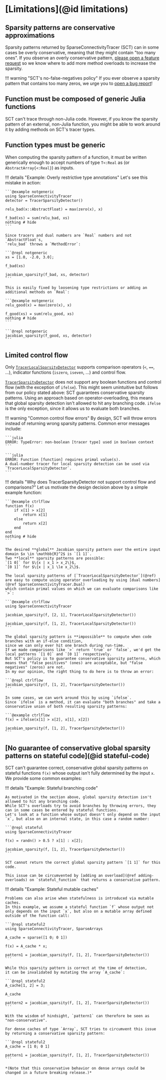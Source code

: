 # [Limitations](@id limitations)

## Sparsity patterns are conservative approximations

Sparsity patterns returned by SparseConnectivityTracer (SCT) can in some cases be overly conservative, meaning that they might contain "too many ones".
If you observe an overly conservative pattern, [please open a feature request](https://github.com/adrhill/SparseConnectivityTracer.jl/issues) so we know where to add more method overloads to increase the sparsity.

!!! warning "SCT's no-false-negatives policy"
    If you ever observe a sparsity pattern that contains too many zeros, we urge you to [open a bug report](https://github.com/adrhill/SparseConnectivityTracer.jl/issues)!

## Function must be composed of generic Julia functions

SCT can't trace through non-Julia code.
However, if you know the sparsity pattern of an external, non-Julia function,
you might be able to work around it by adding methods on SCT's tracer types.

## Function types must be generic

When computing the sparsity pattern of a function,
it must be written generically enough to accept numbers of type `T<:Real` as (or `AbstractArray{<:Real}`) as inputs.

!!! details "Example: Overly restrictive type annotations"
    Let's see this mistake in action:

    ```@example notgeneric
    using SparseConnectivityTracer
    detector = TracerSparsityDetector()

    relu_bad(x::AbstractFloat) = max(zero(x), x)

    f_bad(xs) = sum(relu_bad, xs)
    nothing # hide
    ```

    Since tracers and dual numbers are `Real` numbers and not `AbstractFloat`s,
    `relu_bad` throws a `MethodError`:

    ```@repl notgeneric
    xs = [1.0, -2.0, 3.0];

    f_bad(xs)

    jacobian_sparsity(f_bad, xs, detector)
    ```

    This is easily fixed by loosening type restrictions or adding an additional methods on `Real`:

    ```@example notgeneric
    relu_good(x) = max(zero(x), x)

    f_good(xs) = sum(relu_good, xs)
    nothing # hide
    ```

    ```@repl notgeneric
    jacobian_sparsity(f_good, xs, detector)
    ```

## Limited control flow

Only [`TracerLocalSparsityDetector`](@ref) supports comparison operators (`<`, `==`, ...), indicator functions (`iszero`, `iseven`, ...) and control flow.

[`TracerSparsityDetector`](@ref) does not support any boolean functions and control flow (with the exception of `ifelse`).
This might seem unintuitive but follows from our policy stated above: SCT guarantees conservative sparsity patterns.
Using an approach based on operator-overloading, this means that global sparsity detection isn't allowed to hit any branching code.
`ifelse` is the only exception, since it allows us to evaluate both branches.


!!! warning "Common control flow errors"
    By design, SCT will throw errors instead of returning wrong sparsity patterns. Common error messages include:

    ```julia
    ERROR: TypeError: non-boolean [tracer type] used in boolean context
    ```
    
    ```julia
    ERROR: Function [function] requires primal value(s).
    A dual-number tracer for local sparsity detection can be used via `TracerLocalSparsityDetector`.
    ```

!!! details "Why does TracerSparsityDetector not support control flow and comparisons?"
    Let us motivate the design decision above by a simple example function:

    ```@example ctrlflow
    function f(x)
        if x[1] > x[2]
            return x[1]
        else 
            return x[2]
        end
    end
    nothing # hide
    ```

    The desired **global** Jacobian sparsity pattern over the entire input domain $x \in \mathbb{R}^2$ is `[1 1]`. 
    Two **local** sparsity patterns are possible: 
    `[1 0]` for $\{x | x_1 > x_2\}$,
    `[0 1]` for $\{x | x_1 \le x_2\}$.

    The local sparsity patterns of [`TracerLocalSparsityDetector`](@ref) are easy to compute using operator overloading by using [dual numbers](@ref SparseConnectivityTracer.Dual) 
    which contain primal values on which we can evaluate comparisons like `>`:

    ```@example ctrlflow
    using SparseConnectivityTracer

    jacobian_sparsity(f, [2, 1], TracerLocalSparsityDetector())

    jacobian_sparsity(f, [1, 2], TracerLocalSparsityDetector())
    ```

    The global sparsity pattern is **impossible** to compute when code branches with an if-else condition, 
    since we can only ever hit one branch during run-time. 
    If we made comparisons like `>` return `true` or `false`, we'd get the local patterns `[1 0]` and `[0 1]` respectively. 
    But SCT's policy is to guarantee conservative sparsity patterns, which means that "false positives" (ones) are acceptable, but "false negatives" (zeros) are not.
    In my our opinion, the right thing to do here is to throw an error:

    ```@repl ctrlflow
    jacobian_sparsity(f, [1, 2], TracerSparsityDetector())
    ```

    In some cases, we can work around this by using `ifelse`.
    Since `ifelse` is a method, it can evaluate "both branches" and take a conservative union of both resulting sparsity patterns:

    ```@example ctrlflow
    f(x) = ifelse(x[1] > x[2], x[1], x[2])

    jacobian_sparsity(f, [1, 2], TracerSparsityDetector())
    ```

## [No guarantee of conservative global sparsity patterns on stateful code](@id stateful-code)

SCT can't guarantee correct, conservative global sparsity patterns on stateful functions `f(x)` whose output isn't fully determined by the input `x`.
We provide some common examples:

!!! details "Example: Stateful branching code"

    As motivated in the section above, global sparsity detection isn't allowed to hit any branching code.
    While SCT's overloads try to avoid branches by throwing errors, they can in some cases be entered by stateful functions.
    Let's look at a function whose output doesn't only depend on the input `x`, but also on an internal state, in this case a random number:

    ```@repl stateful
    using SparseConnectivityTracer

    f(x) = randn() > 0.5 ? x[1] : x[2];

    jacobian_sparsity(f, [1, 2], TracerSparsityDetector())
    ```

    SCT cannot return the correct global sparsity pattern `[1 1]` for this code.

    This issue can be circumvented by [adding an overload](@ref adding-overloads) on `stateful_function` that returns a conservative pattern.

!!! details "Example: Stateful mutable caches"

    Problems can also arise when statefulness is introduced via mutable caches.
    In this example, we assume a stateful function `f` whose output not only depends on the input `x`, but also on a mutable array defined outside of the function call:

    ```@repl stateful2
    using SparseConnectivityTracer, SparseArrays

    A_cache = sparse([1 0; 0 1])

    f(x) = A_cache * x;

    pattern1 = jacobian_sparsity(f, [1, 2], TracerSparsityDetector())
    ```

    While this sparsity pattern is correct at the time of detection,
    it can be invalidated by mutating the array `A_cache`:

    ```@repl stateful2
    A_cache[1, 2] = 3;

    A_cache

    pattern2 = jacobian_sparsity(f, [1, 2], TracerSparsityDetector())
    ```

    With the wisdom of hindsight, `pattern1` can therefore be seen as "non-conservative".

    For dense caches of type `Array`, SCT tries to circumvent this issue by returning a conservative sparsity pattern:

    ```@repl stateful2
    A_cache = [1 0; 0 1]

    pattern1 = jacobian_sparsity(f, [1, 2], TracerSparsityDetector())
    ```

    *(Note that this conservative behavior on dense arrays could be changed in a future breaking release.)*
